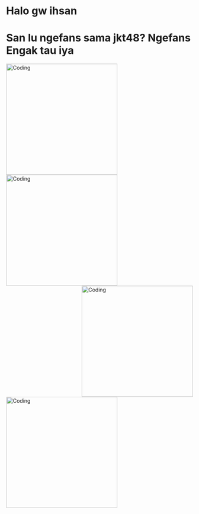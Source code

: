 # Halo gw ihsan
# San lu ngefans sama jkt48? Ngefans Engak tau iya

<img align="left" alt="Coding" width="300" src="https://media.tenor.com/xtnhV3RP05kAAAAM/shani-indira-natio-shani-indira.gif">

<img align="center" alt="Coding" width="300" src="https://media.tenor.com/yDj0rbyN-i0AAAAM/shani-indira-natio-shani-indira.gif">

<img align="right" alt="Coding" width="300" src="https://media1.tenor.com/m/bE6Mi5L1HVsAAAAd/shani-indira-natio-shani-indira.gif">

<img align="center" alt="Coding" width="300" src="https://media.tenor.com/DM0RC5FFSNwAAAAM/shani-indira-natio-shani-indira.gif">
